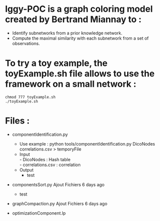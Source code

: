 # Iggy-POC is a graph coloring model created by Bertrand Miannay to :
- Identify subnetworks from a prior knowledge network.
- Compute the maximal similarity with each subnetwork from a set of observations.

# To try a toy example, the toyExample.sh file allows to use the framework on a small network :
    chmod 777 toyExample.sh
    ./toyExample.sh

# Files :
- componentIdentification.py 
    - Use example : python tools/componentIdentification.py  DicoNodes correlations.csv > temporyFile
    - Input   
           - DicoNodes : Hash table  
           - correlations.csv : correlation
    - Output
        - test
    
- componentsSort.py	Ajout Fichiers	6 days ago
    - test
- graphCompaction.py	Ajout Fichiers	6 days ago
- optimizationComponent.lp


